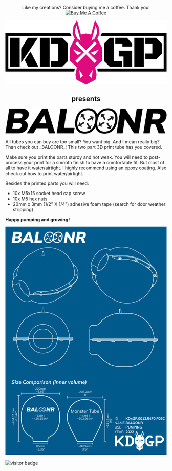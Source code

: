 <p align="center">
  Like my creations? Consider buying me a coffee. Thank you!<br>
  <a href="https://www.buymeacoffee.com/KDxGP" target="_blank">
    <img src="https://cdn.buymeacoffee.com/buttons/default-orange.png" alt="Buy Me A Coffee">
  </a>
</p>
<p align="center"><img src="images/KDxGP_logo.png" alt="KDxGP"></p>
<h2 align="center">presents</h2>
<p align="center"><img src="images/BALOONR_logo.png" alt="BALOONR"></p>
All tubes you can buy are too small? You want big. And I mean really big? Than check out _BALOONR_! This two part 3D print tube has you covered. 

Make sure you print the parts sturdy and not weak. You will need to post-process your print for a smooth finish to have a comfortable fit. But most of all to have it water/airtight. I highly recommend using an epoxy coating. Also check out how to print water/airtight. 

Besides the printed parts you will need:
- 10x M5x15 socket head cap screw
- 10x M5 hex nuts
- 20mm x 3mm (1/2" X 1/4") adhesive foam tape (search for door weather stripping)

**Happy pumping and growing!**

<p align="center"><img src="images/drawing.png" alt="KDxGP BALOONR"></p>

![visitor badge](https://visitor-badge.glitch.me/badge?page_id=KDxGP-BALOONRv1.visitor-badge)
